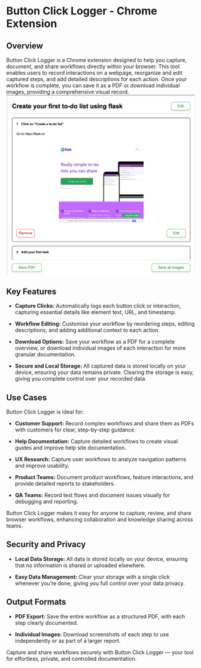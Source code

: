 # Button Click Logger \- Chrome Extension

## Overview

Button Click Logger is a Chrome extension designed to help you capture, document, and share workflows directly within your browser. This tool enables users to record interactions on a webpage, reorganize and edit captured steps, and add detailed descriptions for each action. Once your workflow is complete, you can save it as a PDF or download individual images, providing a comprehensive visual record.
![pause button, clear log button, list of entries, view flow button](images/image_1.png)

## Key Features

* **Capture Clicks:** Automatically logs each button click or interaction, capturing essential details like element text, URL, and timestamp.

* **Workflow Editing:** Customise your workflow by reordering steps, editing descriptions, and adding additional context to each action.

* **Download Options:** Save your workflow as a PDF for a complete overview, or download individual images of each interaction for more granular documentation.

* **Secure and Local Storage:** All captured data is stored locally on your device, ensuring your data remains private. Clearing the storage is easy, giving you complete control over your recorded data.

## Use Cases

Button Click Logger is ideal for:

* **Customer Support:** Record complex workflows and share them as PDFs with customers for clear, step-by-step guidance.

* **Help Documentation:** Capture detailed workflows to create visual guides and improve help site documentation.

* **UX Research:** Capture user workflows to analyze navigation patterns and improve usability.

* **Product Teams:** Document product workflows, feature interactions, and provide detailed reports to stakeholders.

* **QA Teams:** Record test flows and document issues visually for debugging and reporting.

Button Click Logger makes it easy for anyone to capture, review, and share browser workflows, enhancing collaboration and knowledge sharing across teams.

## Security and Privacy

* **Local Data Storage:** All data is stored locally on your device, ensuring that no information is shared or uploaded elsewhere.

* **Easy Data Management:** Clear your storage with a single click whenever you’re done, giving you full control over your data privacy.

## Output Formats

* **PDF Export:** Save the entire workflow as a structured PDF, with each step clearly documented.

* **Individual Images:** Download screenshots of each step to use independently or as part of a larger report.

Capture and share workflows securely with Button Click Logger — your tool for effortless, private, and controlled documentation.
